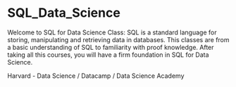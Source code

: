 # SQL_Data_Science

Welcome to SQL for Data Science Class:
SQL is a standard language for storing, manipulating and retrieving data in databases.
This classes are from a basic understanding of SQL to familiarity with proof knowledge. 
After taking all this courses, you will have a firm foundation in SQL for Data Science. 

Harvard - Data Science / Datacamp / Data Science Academy
